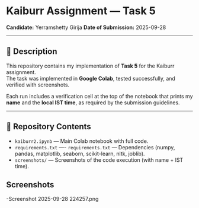 # Kaiburr Assignment — Task 5

**Candidate:** Yerramshetty Girija 
**Date of Submission:** 2025-09-28  

---

## 📌 Description
This repository contains my implementation of **Task 5** for the Kaiburr assignment.  
The task was implemented in **Google Colab**, tested successfully, and verified with screenshots.  

Each run includes a verification cell at the top of the notebook that prints my **name** and the **local IST time**, as required by the submission guidelines.  

---

## 📂 Repository Contents
- `kaiburr2.ipynb` — Main Colab notebook with full code.  
- `requirements.txt` —- `requirements.txt` — Dependencies (numpy, pandas, matplotlib, seaborn, scikit-learn, nltk, joblib). 
- `screenshots/` — Screenshots of the code execution (with name + IST time).

## Screenshots
-Screenshot 2025-09-28 224257.png


